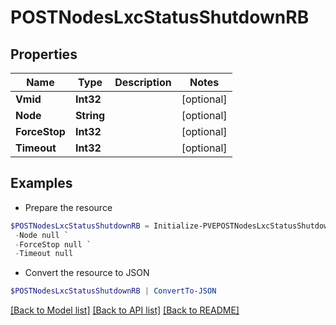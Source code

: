 # POSTNodesLxcStatusShutdownRB
## Properties

Name | Type | Description | Notes
------------ | ------------- | ------------- | -------------
**Vmid** | **Int32** |  | [optional] 
**Node** | **String** |  | [optional] 
**ForceStop** | **Int32** |  | [optional] 
**Timeout** | **Int32** |  | [optional] 

## Examples

- Prepare the resource
```powershell
$POSTNodesLxcStatusShutdownRB = Initialize-PVEPOSTNodesLxcStatusShutdownRB  -Vmid null `
 -Node null `
 -ForceStop null `
 -Timeout null
```

- Convert the resource to JSON
```powershell
$POSTNodesLxcStatusShutdownRB | ConvertTo-JSON
```

[[Back to Model list]](../README.md#documentation-for-models) [[Back to API list]](../README.md#documentation-for-api-endpoints) [[Back to README]](../README.md)

